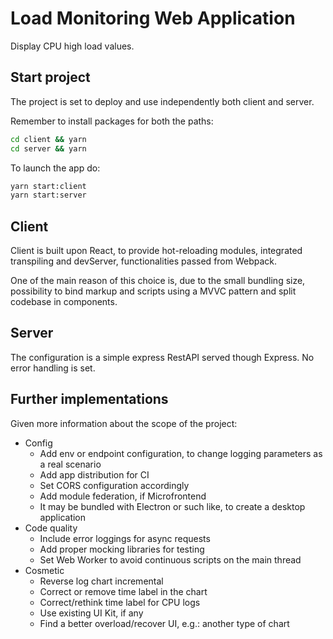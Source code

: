 # Load Monitoring Web Application

Display CPU high load values.

## Start project

The project is set to deploy and use independently both client and server.

Remember to install packages for both the paths:
```bash
cd client && yarn
cd server && yarn
```

To launch the app do:
```bash
yarn start:client
yarn start:server
```

## Client

Client is built upon React, to provide hot-reloading modules, integrated transpiling and devServer, functionalities passed from Webpack.

One of the main reason of this choice is, due to the small bundling size, possibility to bind markup and scripts using a MVVC pattern and split codebase in components.

## Server

The configuration is a simple express RestAPI served though Express.
No error handling is set.

## Further implementations

Given more information about the scope of the project:

- Config
  - Add env or endpoint configuration, to change logging parameters as a real scenario
  - Add app distribution for CI
  - Set CORS configuration accordingly
  - Add module federation, if Microfrontend
  - It may be bundled with Electron or such like, to create a desktop application
- Code quality
  - Include error loggings for async requests
  - Add proper mocking libraries for testing
  - Set Web Worker to avoid continuous scripts on the main thread
- Cosmetic
  - Reverse log chart incremental
  - Correct or remove time label in the chart
  - Correct/rethink time label for CPU logs
  - Use existing UI Kit, if any
  - Find a better overload/recover UI, e.g.: another type of chart